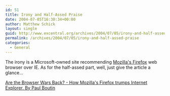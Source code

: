 ```yaml
---
id: 51
title: Irony and Half-Assed Praise
date: 2004-07-05T16:30:34+00:00
author: Matthew Schick
layout: single
guid: http://www.excentral.org/archives/2004/07/05/irony-and-half-assed-praise/
permalink: /archives/2004/07/05/irony-and-half-assed-praise
categories:
  - General
---
```

The irony is a Microsoft-owned site recommending <a href="http://www.mozilla.org/products/firefox/">Mozilla's Firefox</a> web browser over IE.  As for the half-assed part, well, just give the article a glance...

<a href="http://slate.msn.com/id/2103152/">Are the Browser Wars Back? - How Mozilla's Firefox trumps Internet Explorer. By Paul Boutin</a>
